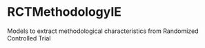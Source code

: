 # RCTMethodologyIE
Models to extract methodological characteristics from Randomized Controlled Trial
